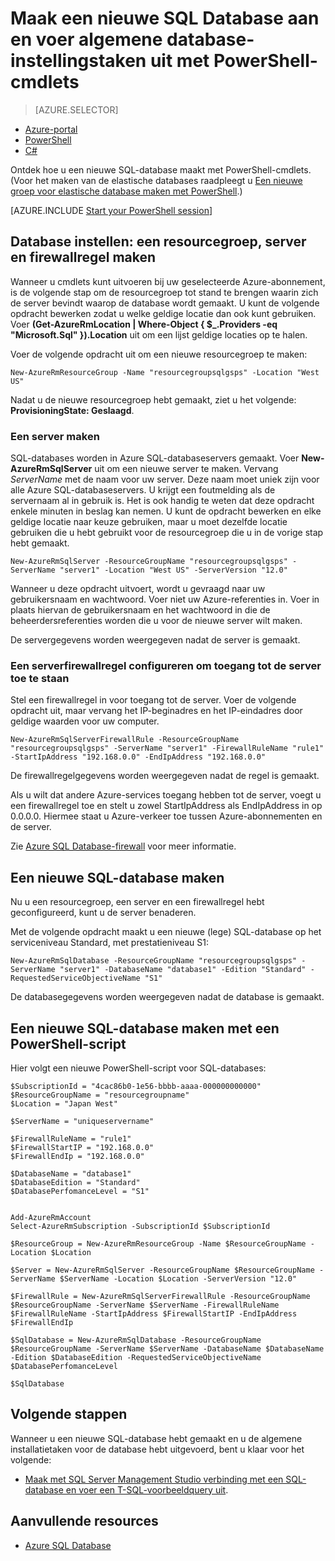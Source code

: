 <properties
    pageTitle="Nieuwe SQL Database instellen met PowerShell | Microsoft Azure"
    description="Ontdek hoe u een nieuwe SQL Database maakt met PowerShell. U kunt algemene database-instellingstaken beheren met PowerShell-cmdlets."
    keywords="nieuwe sql-database maken,database instellen"
    services="sql-database"
    documentationCenter=""
    authors="stevestein"
    manager="jhubbard"
    editor="cgronlun"/>

<tags
    ms.service="sql-database"
    ms.devlang="NA"
    ms.topic="hero-article"
    ms.tgt_pltfrm="powershell"
    ms.workload="data-management"
    ms.date="05/09/2016"
    ms.author="sstein"/>

# Maak een nieuwe SQL Database aan en voer algemene database-instellingstaken uit met PowerShell-cmdlets


> [AZURE.SELECTOR]
- [Azure-portal](sql-database-get-started.md)
- [PowerShell](sql-database-get-started-powershell.md)
- [C#](sql-database-get-started-csharp.md)



Ontdek hoe u een nieuwe SQL-database maakt met PowerShell-cmdlets. (Voor het maken van de elastische databases raadpleegt u [Een nieuwe groep voor elastische database maken met PowerShell](sql-database-elastic-pool-create-powershell.md).)


[AZURE.INCLUDE [Start your PowerShell session](../../includes/sql-database-powershell.md)]

## Database instellen: een resourcegroep, server en firewallregel maken

Wanneer u cmdlets kunt uitvoeren bij uw geselecteerde Azure-abonnement, is de volgende stap om de resourcegroep tot stand te brengen waarin zich de server bevindt waarop de database wordt gemaakt. U kunt de volgende opdracht bewerken zodat u welke geldige locatie dan ook kunt gebruiken. Voer **(Get-AzureRmLocation | Where-Object { $_.Providers -eq "Microsoft.Sql" }).Location** uit om een lijst geldige locaties op te halen.

Voer de volgende opdracht uit om een nieuwe resourcegroep te maken:

    New-AzureRmResourceGroup -Name "resourcegroupsqlgsps" -Location "West US"

Nadat u de nieuwe resourcegroep hebt gemaakt, ziet u het volgende: **ProvisioningState: Geslaagd**.


### Een server maken

SQL-databases worden in Azure SQL-databaseservers gemaakt. Voer **New-AzureRmSqlServer** uit om een nieuwe server te maken. Vervang *ServerName* met de naam voor uw server. Deze naam moet uniek zijn voor alle Azure SQL-databaseservers. U krijgt een foutmelding als de servernaam al in gebruik is. Het is ook handig te weten dat deze opdracht enkele minuten in beslag kan nemen. U kunt de opdracht bewerken en elke geldige locatie naar keuze gebruiken, maar u moet dezelfde locatie gebruiken die u hebt gebruikt voor de resourcegroep die u in de vorige stap hebt gemaakt.

    New-AzureRmSqlServer -ResourceGroupName "resourcegroupsqlgsps" -ServerName "server1" -Location "West US" -ServerVersion "12.0"

Wanneer u deze opdracht uitvoert, wordt u gevraagd naar uw gebruikersnaam en wachtwoord. Voer niet uw Azure-referenties in. Voer in plaats hiervan de gebruikersnaam en het wachtwoord in die de beheerdersreferenties worden die u voor de nieuwe server wilt maken.

De servergegevens worden weergegeven nadat de server is gemaakt.

### Een serverfirewallregel configureren om toegang tot de server toe te staan

Stel een firewallregel in voor toegang tot de server. Voer de volgende opdracht uit, maar vervang het IP-beginadres en het IP-eindadres door geldige waarden voor uw computer.

    New-AzureRmSqlServerFirewallRule -ResourceGroupName "resourcegroupsqlgsps" -ServerName "server1" -FirewallRuleName "rule1" -StartIpAddress "192.168.0.0" -EndIpAddress "192.168.0.0"

De firewallregelgegevens worden weergegeven nadat de regel is gemaakt.

Als u wilt dat andere Azure-services toegang hebben tot de server, voegt u een firewallregel toe en stelt u zowel StartIpAddress als EndIpAddress in op 0.0.0.0. Hiermee staat u Azure-verkeer toe tussen Azure-abonnementen en de server.

Zie [Azure SQL Database-firewall](sql-database-firewall-configure.md) voor meer informatie.


## Een nieuwe SQL-database maken

Nu u een resourcegroep, een server en een firewallregel hebt geconfigureerd, kunt u de server benaderen.

Met de volgende opdracht maakt u een nieuwe (lege) SQL-database op het serviceniveau Standard, met prestatieniveau S1:


    New-AzureRmSqlDatabase -ResourceGroupName "resourcegroupsqlgsps" -ServerName "server1" -DatabaseName "database1" -Edition "Standard" -RequestedServiceObjectiveName "S1"


De databasegegevens worden weergegeven nadat de database is gemaakt.

## Een nieuwe SQL-database maken met een PowerShell-script

Hier volgt een nieuwe PowerShell-script voor SQL-databases:

    $SubscriptionId = "4cac86b0-1e56-bbbb-aaaa-000000000000"
    $ResourceGroupName = "resourcegroupname"
    $Location = "Japan West"

    $ServerName = "uniqueservername"

    $FirewallRuleName = "rule1"
    $FirewallStartIP = "192.168.0.0"
    $FirewallEndIp = "192.168.0.0"

    $DatabaseName = "database1"
    $DatabaseEdition = "Standard"
    $DatabasePerfomanceLevel = "S1"


    Add-AzureRmAccount
    Select-AzureRmSubscription -SubscriptionId $SubscriptionId

    $ResourceGroup = New-AzureRmResourceGroup -Name $ResourceGroupName -Location $Location

    $Server = New-AzureRmSqlServer -ResourceGroupName $ResourceGroupName -ServerName $ServerName -Location $Location -ServerVersion "12.0"

    $FirewallRule = New-AzureRmSqlServerFirewallRule -ResourceGroupName $ResourceGroupName -ServerName $ServerName -FirewallRuleName $FirewallRuleName -StartIpAddress $FirewallStartIP -EndIpAddress $FirewallEndIp

    $SqlDatabase = New-AzureRmSqlDatabase -ResourceGroupName $ResourceGroupName -ServerName $ServerName -DatabaseName $DatabaseName -Edition $DatabaseEdition -RequestedServiceObjectiveName $DatabasePerfomanceLevel

    $SqlDatabase



## Volgende stappen
Wanneer u een nieuwe SQL-database hebt gemaakt en u de algemene installatietaken voor de database hebt uitgevoerd, bent u klaar voor het volgende:

- [Maak met SQL Server Management Studio verbinding met een SQL-database en voer een T-SQL-voorbeeldquery uit](sql-database-connect-query-ssms.md).


## Aanvullende resources

- [Azure SQL Database](https://azure.microsoft.com/documentation/services/sql-database/)



<!--HONumber=ago16_HO4-->


